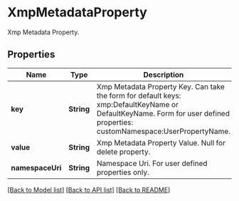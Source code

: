 ﻿
# XmpMetadataProperty
Xmp Metadata Property.

## Properties
Name | Type | Description | Notes
------------ | ------------- | ------------- | -------------
**key** | **String** | Xmp Metadata Property Key. Can take the form for default keys: xmp:DefaultKeyName or DefaultKeyName. Form for user defined properties: customNamespace:UserPropertyName. | 
**value** | **String** | Xmp Metadata Property Value. Null for delete property. | [optional]
**namespaceUri** | **String** | Namespace Uri. For user defined properties only. | [optional]


[[Back to Model list]](../../README.md#documentation-for-models) [[Back to API list]](../../README.md#documentation-for-api-endpoints) [[Back to README]](../../README.md)


